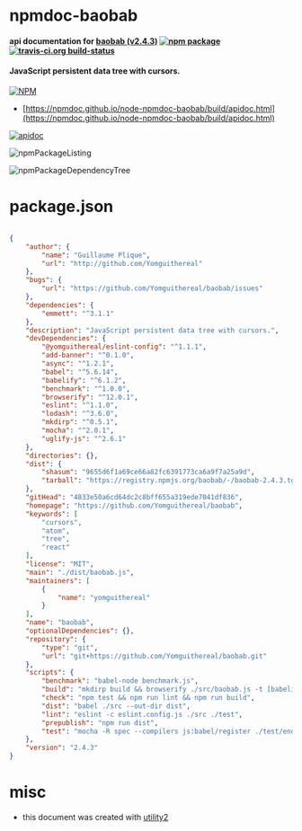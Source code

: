 # npmdoc-baobab

#### api documentation for  [baobab (v2.4.3)](https://github.com/Yomguithereal/baobab)  [![npm package](https://img.shields.io/npm/v/npmdoc-baobab.svg?style=flat-square)](https://www.npmjs.org/package/npmdoc-baobab) [![travis-ci.org build-status](https://api.travis-ci.org/npmdoc/node-npmdoc-baobab.svg)](https://travis-ci.org/npmdoc/node-npmdoc-baobab)

#### JavaScript persistent data tree with cursors.

[![NPM](https://nodei.co/npm/baobab.png?downloads=true&downloadRank=true&stars=true)](https://www.npmjs.com/package/baobab)

- [https://npmdoc.github.io/node-npmdoc-baobab/build/apidoc.html](https://npmdoc.github.io/node-npmdoc-baobab/build/apidoc.html)

[![apidoc](https://npmdoc.github.io/node-npmdoc-baobab/build/screenCapture.buildCi.browser.%252Ftmp%252Fbuild%252Fapidoc.html.png)](https://npmdoc.github.io/node-npmdoc-baobab/build/apidoc.html)

![npmPackageListing](https://npmdoc.github.io/node-npmdoc-baobab/build/screenCapture.npmPackageListing.svg)

![npmPackageDependencyTree](https://npmdoc.github.io/node-npmdoc-baobab/build/screenCapture.npmPackageDependencyTree.svg)



# package.json

```json

{
    "author": {
        "name": "Guillaume Plique",
        "url": "http://github.com/Yomguithereal"
    },
    "bugs": {
        "url": "https://github.com/Yomguithereal/baobab/issues"
    },
    "dependencies": {
        "emmett": "^3.1.1"
    },
    "description": "JavaScript persistent data tree with cursors.",
    "devDependencies": {
        "@yomguithereal/eslint-config": "^1.1.1",
        "add-banner": "^0.1.0",
        "async": "^1.2.1",
        "babel": "^5.6.14",
        "babelify": "^6.1.2",
        "benchmark": "^1.0.0",
        "browserify": "^12.0.1",
        "eslint": "^1.1.0",
        "lodash": "^3.6.0",
        "mkdirp": "^0.5.1",
        "mocha": "^2.0.1",
        "uglify-js": "^2.6.1"
    },
    "directories": {},
    "dist": {
        "shasum": "9655d6f1a69ce66a82fc6391773ca6a9f7a25a9d",
        "tarball": "https://registry.npmjs.org/baobab/-/baobab-2.4.3.tgz"
    },
    "gitHead": "4833e50a6cd64dc2c8bff655a319ede7041df836",
    "homepage": "https://github.com/Yomguithereal/baobab",
    "keywords": [
        "cursors",
        "atom",
        "tree",
        "react"
    ],
    "license": "MIT",
    "main": "./dist/baobab.js",
    "maintainers": [
        {
            "name": "yomguithereal"
        }
    ],
    "name": "baobab",
    "optionalDependencies": {},
    "repository": {
        "type": "git",
        "url": "git+https://github.com/Yomguithereal/baobab.git"
    },
    "scripts": {
        "benchmark": "babel-node benchmark.js",
        "build": "mkdirp build && browserify ./src/baobab.js -t [babelify --loose all] -s Baobab -o ./build/baobab.js && uglifyjs ./build/baobab.js -c -m -o ./build/baobab.min.js && node ./scripts/banner.js",
        "check": "npm test && npm run lint && npm run build",
        "dist": "babel ./src --out-dir dist",
        "lint": "eslint -c eslint.config.js ./src ./test",
        "prepublish": "npm run dist",
        "test": "mocha -R spec --compilers js:babel/register ./test/endpoint.js"
    },
    "version": "2.4.3"
}
```



# misc
- this document was created with [utility2](https://github.com/kaizhu256/node-utility2)
